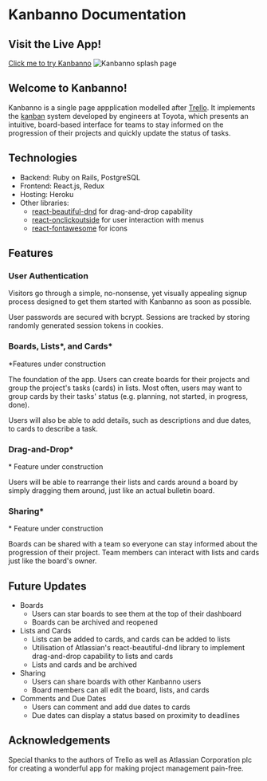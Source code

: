 # Kanbanno Documentation

## Visit the Live App!

[Click me to try Kanbanno](https://kanbanno.herokuapp.com "Kanbanno")
![Kanbanno splash page](https://drive.google.com/uc?id=1CmE_6nU_QaqiZnbRnggLD57LEQoinbRS)

## Welcome to Kanbanno!

Kanbanno is a single page appplication modelled after [Trello](https://trello.com "Trello"). It implements the [kanban](https://en.wikipedia.org/wiki/Kanban "Kanban") system developed by engineers at Toyota, which presents an intuitive, board-based interface for teams to stay informed on the progression of their projects and quickly update the status of tasks.

## Technologies

* Backend: Ruby on Rails, PostgreSQL
* Frontend: React.js, Redux
* Hosting: Heroku
* Other libraries: 
  * [react-beautiful-dnd](https://github.com/atlassian/react-beautiful-dnd) for drag-and-drop capability
  * [react-onclickoutside](https://github.com/Pomax/react-onclickoutside) for user interaction with menus
  * [react-fontawesome](https://github.com/FortAwesome/react-fontawesome) for icons

## Features

### User Authentication

Visitors go through a simple, no-nonsense, yet visually appealing signup process designed to get them started with Kanbanno as soon as possible. 

User passwords are secured with bcrypt. Sessions are tracked by storing randomly generated session tokens in cookies.

### Boards, Lists*, and Cards*
\*Features under construction

The foundation of the app. Users can create boards for their projects and group the project's tasks (cards) in lists. Most often, users may want to group cards by their tasks' status (e.g. planning, not started, in progress, done).

Users will also be able to add details, such as descriptions and due dates, to cards to describe a task.

### Drag-and-Drop*

\* Feature under construction

Users will be able to rearrange their lists and cards around a board by simply dragging them around, just like an actual bulletin board.

### Sharing*

\* Feature under construction

Boards can be shared with a team so everyone can stay informed about the progression of their project. Team members can interact with lists and cards just like the board's owner.

## Future Updates

* Boards
  * Users can star boards to see them at the top of their dashboard
  * Boards can be archived and reopened
* Lists and Cards
  * Lists can be added to cards, and cards can be added to lists
  * Utilisation of Atlassian's react-beautiful-dnd library to implement drag-and-drop capability to lists and cards
  * Lists and cards and be archived
* Sharing
  * Users can share boards with other Kanbanno users
  * Board members can all edit the board, lists, and cards
* Comments and Due Dates
  * Users can comment and add due dates to cards
  * Due dates can display a status based on proximity to deadlines


## Acknowledgements

Special thanks to the authors of Trello as well as Atlassian Corporation plc for creating a wonderful app for making project management pain-free.